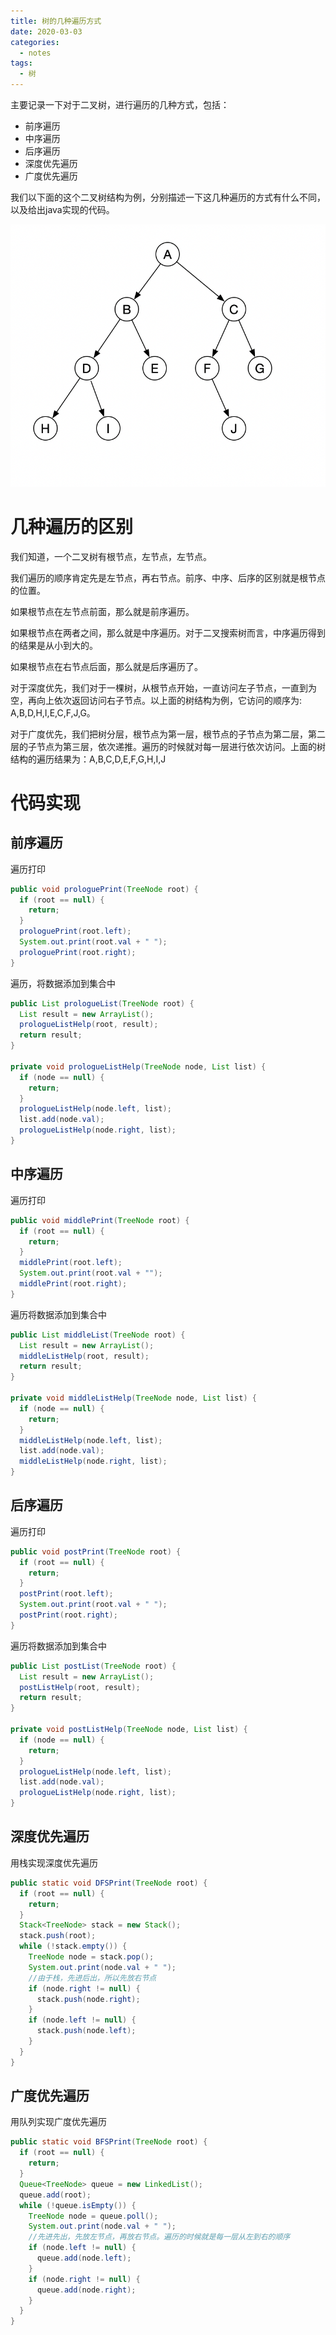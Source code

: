 ```yaml
---
title: 树的几种遍历方式
date: 2020-03-03
categories:
  - notes
tags:
  - 树
---
```


主要记录一下对于二叉树，进行遍历的几种方式，包括：

- 前序遍历
- 中序遍历
- 后序遍历
- 深度优先遍历
- 广度优先遍历

我们以下面的这个二叉树结构为例，分别描述一下这几种遍历的方式有什么不同，以及给出java实现的代码。

![](https://raw.githubusercontent.com/liunaijie/images/master/20200303155623.png)

<!--more-->

# 几种遍历的区别

我们知道，一个二叉树有根节点，左节点，左节点。

我们遍历的顺序肯定先是左节点，再右节点。前序、中序、后序的区别就是根节点的位置。

如果根节点在左节点前面，那么就是前序遍历。

如果根节点在两者之间，那么就是中序遍历。对于二叉搜索树而言，中序遍历得到的结果是从小到大的。

如果根节点在右节点后面，那么就是后序遍历了。

对于深度优先，我们对于一棵树，从根节点开始，一直访问左子节点，一直到为空，再向上依次返回访问右子节点。以上面的树结构为例，它访问的顺序为: A,B,D,H,I,E,C,F,J,G。

对于广度优先，我们把树分层，根节点为第一层，根节点的子节点为第二层，第二层的子节点为第三层，依次递推。遍历的时候就对每一层进行依次访问。上面的树结构的遍历结果为：A,B,C,D,E,F,G,H,I,J

# 代码实现

## 前序遍历

遍历打印

```java
public void prologuePrint(TreeNode root) {
  if (root == null) {
    return;
  }
  prologuePrint(root.left);
  System.out.print(root.val + " ");
  prologuePrint(root.right);
}
```

遍历，将数据添加到集合中

```java
public List prologueList(TreeNode root) {
  List result = new ArrayList();
  prologueListHelp(root, result);
  return result;
}

private void prologueListHelp(TreeNode node, List list) {
  if (node == null) {
    return;
  }
  prologueListHelp(node.left, list);
  list.add(node.val);
  prologueListHelp(node.right, list);
}
```



## 中序遍历

遍历打印

```java
public void middlePrint(TreeNode root) {
  if (root == null) {
    return;
  }
  middlePrint(root.left);
  System.out.print(root.val + "");
  middlePrint(root.right);
}
```



遍历将数据添加到集合中

```java
public List middleList(TreeNode root) {
  List result = new ArrayList();
  middleListHelp(root, result);
  return result;
}

private void middleListHelp(TreeNode node, List list) {
  if (node == null) {
    return;
  }
  middleListHelp(node.left, list);
  list.add(node.val);
  middleListHelp(node.right, list);
}
```

## 后序遍历

遍历打印

```java
public void postPrint(TreeNode root) {
  if (root == null) {
    return;
  }
  postPrint(root.left);
  System.out.print(root.val + " ");
  postPrint(root.right);
}
```

遍历将数据添加到集合中

```java
public List postList(TreeNode root) {
  List result = new ArrayList();
  postListHelp(root, result);
  return result;
}

private void postListHelp(TreeNode node, List list) {
  if (node == null) {
    return;
  }
  prologueListHelp(node.left, list);
  list.add(node.val);
  prologueListHelp(node.right, list);
}
```



## 深度优先遍历

用栈实现深度优先遍历

```java
public static void DFSPrint(TreeNode root) {
  if (root == null) {
    return;
  }
  Stack<TreeNode> stack = new Stack();
  stack.push(root);
  while (!stack.empty()) {
    TreeNode node = stack.pop();
    System.out.print(node.val + " ");
    //由于栈，先进后出，所以先放右节点
    if (node.right != null) {
      stack.push(node.right);
    }
    if (node.left != null) {
      stack.push(node.left);
    }
  }
}
```

## 广度优先遍历

用队列实现广度优先遍历

```java
public static void BFSPrint(TreeNode root) {
  if (root == null) {
    return;
  }
  Queue<TreeNode> queue = new LinkedList();
  queue.add(root);
  while (!queue.isEmpty()) {
    TreeNode node = queue.poll();
    System.out.print(node.val + " ");
    //先进先出，先放左节点，再放右节点。遍历的时候就是每一层从左到右的顺序
    if (node.left != null) {
      queue.add(node.left);
    }
    if (node.right != null) {
      queue.add(node.right);
    }
  }
}
```


